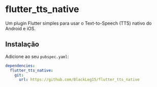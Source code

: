 # flutter_tts_native

Um plugin Flutter simples para usar o Text-to-Speech (TTS) nativo do Android e iOS.

## Instalação

Adicione ao seu `pubspec.yaml`:

```yaml
dependencies:
  flutter_tts_native:
    git:
      url: https://github.com/BlackLeg15/flutter_tts_native
